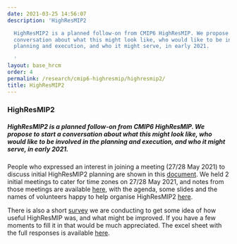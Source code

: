 ```yaml
---
date: 2021-03-25 14:56:07
description: 'HighResMIP2

  HighResMIP2 is a planned follow-on from CMIP6 HighResMIP. We propose to start a
  conversation about what this might look like, who would like to be involved in the
  planning and execution, and who it might serve, in early 2021.

  '
layout: base_hrcm
order: 4
permalink: /research/cmip6-highresmip/highresmip2/
title: HighResMIP2
---
```


<h3>HighResMIP2</h3>
<h5>HighResMIP2 is a planned follow-on from CMIP6 HighResMIP. We propose to start a conversation about what this might look like, who would like to be involved in the planning and execution, and who it might serve, in early 2021.</h5>
<p></p>
<p>People who expressed an interest in joining a meeting (27/28 May 2021) to discuss initial HighResMIP2 planning are shown in this <a href="https://docs.google.com/document/d/1bYnL7qmAlBxeTo2mZovoU60QBMtzzijYZbZusKfk9h4/edit?usp=sharing">document</a>. We held 2 initial meetings to cater for time zones on 27/28 May 2021, and notes from those meetings are available <a href="https://docs.google.com/document/d/1JMmXQmcagFAXFz1s73OYLPAloO54YbpGQV58MJNLLiY/edit?usp=sharing">here</a>, with the agenda, some slides and the names of volunteers happy to help organise HighResMIP2 <a href="https://docs.google.com/document/d/1hckbOWVnms95Q4kH2aAs1AgpIKYaQ0lJ6O8oZFgb9dk/edit">here</a>.</p>
<p></p>
<p>There is also a short <a href="https://forms.office.com/Pages/ResponsePage.aspx?id=YYHxF9cgRkeH_VD-PjtmGXPXyJdOQbZNnqnWZj4RNk9UQThCRDhEVDJTVURSSThDS1NNN080OThXMi4u">survey</a>&nbsp;we are conducting to get some idea of how useful HighResMIP was, and what might be improved. If you have a few moments to fill it in that would be much appreciated. The excel sheet with the full responses is available <a href="https://docs.google.com/spreadsheets/d/1MraTfbwQ---LCLIQZWZrQst0v8BYvIm27tadjq2I0u4/edit?usp=sharing">here</a>.</p>
<p></p>
<p></p>
<p></p>
<p></p>

